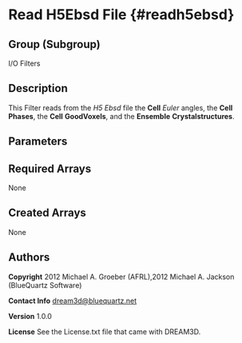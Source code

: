 Read H5Ebsd File {#readh5ebsd}
======

## Group (Subgroup) ##
I/O Filters


## Description ##

This Filter reads from the _H5 Ebsd_ file the __Cell__ _Euler_ angles, the __Cell__ __Phases__, the __Cell__ __GoodVoxels__, and the __Ensemble__ __Crystalstructures__.


## Parameters ## 

## Required Arrays ##
None

## Created Arrays ##
None

## Authors ##

**Copyright** 2012 Michael A. Groeber (AFRL),2012 Michael A. Jackson (BlueQuartz Software)

**Contact Info** dream3d@bluequartz.net

**Version** 1.0.0

**License**  See the License.txt file that came with DREAM3D.



